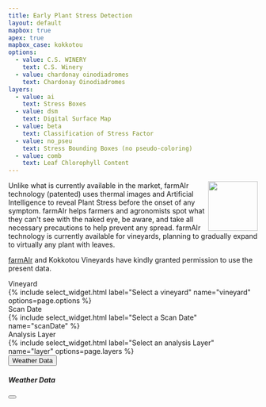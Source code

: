 ```yaml
---
title: Early Plant Stress Detection
layout: default
mapbox: true
apex: true
mapbox_case: kokkotou
options:
  - value: C.S. WINERY
    text: C.S. Winery
  - value: chardonay oinodiadromes
    text: Chardonay Oinodiadromes
layers:
  - value: ai
    text: Stress Boxes
  - value: dsm
    text: Digital Surface Map
  - value: beta
    text: Classification of Stress Factor
  - value: no_pseu
    text: Stress Bounding Boxes (no pseudo-coloring)
  - value: comb
    text: Leaf Chlorophyll Content
---
```



<img src="/assets/images/farmAIr.png" style="float:right;width:100px;">

Unlike what is currently available in the market, farmAIr technology (patented) uses thermal images and Artificial Intelligence to reveal Plant Stress before the onset of any symptom. farmAIr helps farmers and agronomists spot what they can't see with the naked eye, be aware, and take all necessary precautions to help prevent any spread. farmAIr technology is currently available for vineyards, planning to gradually expand to virtually any plant with leaves.


<p>
    <a href="https://farmair.io/">farmAIr</a> and Kokkotou Vineyards have kindly granted permission to use the
    present data.
</p>
<div class="row">
    <div class="col-md-3">
        <div class="form-group"><label>Vineyard</label></div>
        {% include select_widget.html label="Select a vineyard" name="vineyard" options=page.options %}
    </div>
    <div class="col-md-3">
        <div class="form-group"><label>Scan Date</label></div>
        {% include select_widget.html label="Select a Scan Date" name="scanDate" %}
    </div>
    <div class="col-md-3">
        <div class="form-group"><label>Analysis Layer</label></div>
        {% include select_widget.html label="Select an analysis Layer" name="layer" options=page.layers %}
    </div>
    <div class="col-md-3 d-flex align-items-end mt-2">
    <button
        class="btn btn-primary"
        type="button"
        data-bs-toggle="offcanvas"
        data-bs-target="#offcanvasRight"
        aria-controls="offcanvasRight"
        id="weather_button"
    >
        Weather Data
    </button>
    </div>
</div>

<div class="offcanvas offcanvas-end" tabindex="-1" id="offcanvasRight" aria-labelledby="offcanvasRightLabel">
    <div class="offcanvas-header">
    <h5 id="offcanvasRightLabel">Weather Data</h5>
    <button type="button" class="btn-close text-reset" data-bs-dismiss="offcanvas" aria-label="Close"></button>
    </div>
    <div class="offcanvas-body">
    <div id="temp"></div>
    <div id="pressure"></div>
    <div id="humidity"></div>
    <div id="wind_speed"></div>
    <div id="clouds"></div>
    </div>
</div>

<div id="mapp" style="height: 800px; margin-top:1em"></div>

  
